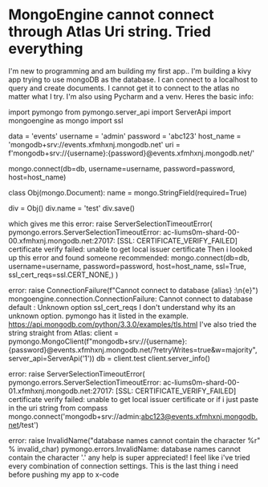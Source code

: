
# MongoEngine cannot connect through Atlas Uri string. Tried everything

I'm new to programming and am building my first app.. I'm building a kivy app trying to use mongoDB as the database. I can connect to a localhost to query and create documents. I cannot get it to connect to the atlas no matter what I try. I'm also using Pycharm and a venv.
Heres the basic info:

import pymongo
from pymongo.server_api import ServerApi
import mongoengine as mongo
import ssl

data = 'events'
username = 'admin'
password = 'abc123'
host_name = 'mongodb+srv://events.xfmhxnj.mongodb.net'
uri = f'mongodb+srv://{username}:{password}@events.xfmhxnj.mongodb.net/'

mongo.connect(db=db,
              username=username,
              password=password,
              host=host_name)


class Obj(mongo.Document):
    name = mongo.StringField(required=True)


div = Obj()
div.name = 'test'
div.save()


which gives me this error: raise ServerSelectionTimeoutError( pymongo.errors.ServerSelectionTimeoutError: ac-liums0m-shard-00-00.xfmhxnj.mongodb.net:27017: [SSL: CERTIFICATE_VERIFY_FAILED] certificate verify failed: unable to get local issuer certificate 
Then i looked up this error and found someone recommended:
mongo.connect(db=db,
              username=username,
              password=password,
              host=host_name,
              ssl=True,
              ssl_cert_reqs=ssl.CERT_NONE,)
)

error: raise ConnectionFailure(f"Cannot connect to database {alias} :\n{e}") mongoengine.connection.ConnectionFailure: Cannot connect to database default : Unknown option ssl_cert_reqs
I don't understand why its an unknown option. pymongo has it listed in the example.
https://api.mongodb.com/python/3.3.0/examples/tls.html
I've also tried the string straight from Atlas:
client = pymongo.MongoClient(f"mongodb+srv://{username}:{password}@events.xfmhxnj.mongodb.net/?retryWrites=true&w=majority", server_api=ServerApi('1'))
db = client.test
client.server_info()

error: raise ServerSelectionTimeoutError( pymongo.errors.ServerSelectionTimeoutError: ac-liums0m-shard-00-01.xfmhxnj.mongodb.net:27017: [SSL: CERTIFICATE_VERIFY_FAILED] certificate verify failed: unable to get local issuer certificate
or if i just paste in the uri string from compass
mongo.connect('mongodb+srv://admin:abc123@events.xfmhxnj.mongodb.net/test')

error: raise InvalidName("database names cannot contain the character %r" % invalid_char) pymongo.errors.InvalidName: database names cannot contain the character '.'
any help is super appreciated! I feel like i've tried every combination of connection settings. This is the last thing i need before pushing my app to x-code

        